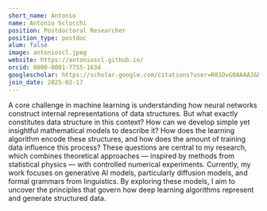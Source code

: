 ```yaml
---
short_name: Antonio
name: Antonio Sclocchi
position: Postdoctoral Researcher
position_type: postdoc
alum: false
image: antonioscl.jpeg
website: https://antonioscl.github.io/
orcid: 0000-0001-7755-1634
googlescholar: https://scholar.google.com/citations?user=R81DvG0AAAAJ&hl=en
join_date: 2025-02-17
---
```

A core challenge in machine learning is understanding how neural networks construct internal representations of data structures. But what exactly constitutes data structure in this context? How can we develop simple yet insightful mathematical models to describe it? How does the learning algorithm encode these structures, and how does the amount of training data influence this process?
These questions are central to my research, which combines theoretical approaches — inspired by methods from statistical physics — with controlled numerical experiments. Currently, my work focuses on generative AI models, particularly diffusion models, and formal grammars from linguistics. By exploring these models, I aim to uncover the principles that govern how deep learning algorithms represent and generate structured data.